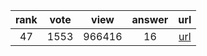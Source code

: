 
| rank | vote | view | answer | url |
|:-:|:-:|:-:|:-:|:-:|
|47|1553|966416|16| [url](http://stackoverflow.com/questions/68645/are-static-class-variables-possible) |

